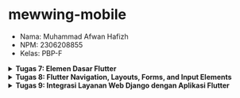 # mewwing-mobile

- Nama: Muhammad Afwan Hafizh
- NPM: 2306208855
- Kelas: PBP-F

<details>
  <summary><b>Tugas 7: Elemen Dasar Flutter</b></summary>

1. **Jelaskan apa yang dimaksud dengan stateless widget dan stateful widget, dan jelaskan perbedaan dari keduanya.**

   Stateless Widget adalah widget yang sifatnya statis atau tidak dapat berubah setelah dibuat (immutable). Widget ini tidak memiliki state internal yang dapat dimodifikasi selama masa hidupnya. Artinya, setelah widget ini dirender, tampilan dan propertinya akan tetap sama sampai widget tersebut dihapus atau diganti. Stateless Widget cocok digunakan untuk UI yang tidak memerlukan perubahan data secara dinamis, seperti teks statis, ikon, atau tampilan yang hanya menampilkan data tanpa interaksi pengguna.
   Sementara itu, Stateful Widget adalah widget yang bersifat dinamis dan dapat berubah (mutable). Widget ini memiliki state internal yang dapat dimodifikasi menggunakan setState(), yang akan memicu proses rebuild widget ketika terjadi perubahan state. Stateful Widget sangat berguna untuk membangun UI yang interaktif dan memerlukan perubahan data secara real-time, seperti form input, counter, atau tampilan yang perlu diperbarui berdasarkan interaksi pengguna atau perubahan data dari backend.

2. **Sebutkan widget apa saja yang kamu gunakan pada proyek ini dan jelaskan fungsinya.**

   - MyApp (StatelessWidget) = Widget utama yang menginisialisasi aplikasi dan mengatur tema serta konfigurasi dasar.
   - MyHomePage (StatefulWidget) = Halaman utama aplikasi yang dapat berubah state-nya; Menampilkan daftar produk dan kategori; Memiliki bottom navigation bar
   - _MyHomePageState (State) = Mengatur state dari MyHomePage; Mengelola _selectedIndex untuk bottom navigation; Membangun UI utama aplikasi
   - Product (Class) = Class untuk menyimpan data produk; Berisi properti name, price, category, dan image
   - ProductCard (StatelessWidget) = Widget untuk menampilkan card produk; Menampilkan gambar, kategori, nama, dan harga produk
   - _buildCategoryCard (Widget Method) = Method yang menghasilkan widget card kategori; Menampilkan icon dan nama kategori; Digunakan dalam MyHomePage untuk membuat kategori cards
   
3. **Apa fungsi dari setState()? Jelaskan variabel apa saja yang dapat terdampak dengan fungsi tersebut.**

   Fungsi setState() digunakan untuk memberitahu framework Flutter bahwa ada perubahan state (data) dalam widget, sehingga Flutter akan melakukan rebuild pada widget tersebut untuk memperbarui tampilan UI sesuai dengan state yang baru. Variabel yang terdampak yaitu ```_selectedIndex```
    ```
    void _onItemTapped(int index) {
      setState(() {
        _selectedIndex = index;
      });
      ...
    }
    ```
    - Variabel ini berubah ketika user menekan item di bottom navigation bar
    - Perubahan nilai akan mengubah tampilan bottom navigation bar (item mana yang aktif)
    - Nilai awal: 0

4. **Jelaskan perbedaan antara const dengan final.**

   Penggunaan ```const``` dalam mengharuskan nilai diketahui pada saat compile time (sebelum program dijalankan) dan bersifat deeply immutable, yang berarti tidak dapat diubah hingga ke level terdalam. Nilai const menggunakan memory yang lebih efisien karena nilainya sudah fix saat compile. Contoh penggunaan const yaitu seperti mendefinisikan warna ```const Color(0xFF2C5F2D)```, durasi ```const Duration(seconds: 1)```, atau style const ```TextStyle(fontSize: 16)```.
   Sementara itu, final lebih fleksibel karena nilai dapat diinisialisasi saat runtime (ketika program dijalankan) meskipun setelah diinisialisasi nilai tidak dapat diubah (immutable). final juga dapat menampung objek yang mutable, artinya isi objek masih bisa dimodifikasi meski referensinya tidak bisa diubah. Contoh penggunaan final yaitu seperti mendefinisikan nama toko ```final String storeName = 'Mewwing E-Commerce'```, list produk ```final List<Product> products = [...]``` yang artinya isi list masih bisa dimodifikasi, atau produk final Product product yang bisa diisi dari constructor.

5. **Jelaskan bagaimana cara kamu mengimplementasikan checklist-checklist di atas.**
   
   - Membuat sebuah program Flutter baru dengan tema E-Commerce yang sesuai dengan tugas-tugas sebelumnya.
     
     1. Buka text editor pilihan, lalu buka terminal.
     2. Jalankan command berikut pada direktori pilihan.
        
        ```flutter create mewwing_mobile```
        
     3. Setelah menjalankan command tersebut, jalankan command
        
        ```flutter run```
        
     4. Apabila berhasil dijalankan, maka artinya pengembangan program flutter dapat dilakukan.

   - Membuat tiga tombol sederhana dengan ikon dan teks untuk:
     - Melihat daftar produk (Lihat Daftar Produk)       
     - Menambah produk (Tambah Produk)       
     - Logout (Logout)
       
     ```
     int _selectedIndex = 0;
     ```
     Menyimpan state index tombol yang aktif.
  
     ```
     bottomNavigationBar: BottomNavigationBar(
      type: BottomNavigationBarType.fixed,
      items: List.generate(3, (index) {
        IconData icon;
        String label;
        
        switch (index) {
          case 0:                            // Implementasi tombol Lihat Daftar Produk
            icon = Icons.shop;
            label = 'Lihat Daftar Produk';
            break;
          case 1:                            // Implementasi tombol Tambah Produk
            icon = Icons.add_shopping_cart;  
            label = 'Tambah Produk';
            break;
          case 2:                            // Implementasi tombol Logout
            icon = Icons.logout;
            label = 'Logout';
            break;
          default:
            icon = Icons.error;
            label = 'Error';
        }
        
        return BottomNavigationBarItem(
          icon: Icon(
            icon,
            color: _selectedIndex == index ? _itemColors[index] : Colors.grey,
          ),
          label: label,
        );
      }),
      currentIndex: _selectedIndex,
      selectedItemColor: _itemColors[_selectedIndex],
      unselectedItemColor: Colors.grey,
      onTap: _onItemTapped,
      )
     ```
     Pada code dari line ```icon: Icon(...``` hingga ```onTap: _onItemTapped,..``` berfungsi sebagai konfigurasi tampilan untuk setiap item dalam ```BottomNavigationBar```. Dengan operator ternary ```(_selectedIndex == index ? _itemColors[index] : Colors.grey)```, kode ini mengatur warna ikon berdasarkan status aktif/tidaknya item tersebut. Jika item sedang aktif (selectedIndex sama dengan index item), warna ikon akan mengambil dari ```array _itemColors``` sesuai indeksnya (hijau untuk Lihat Produk, kuning untuk Tambah Produk, merah untuk Logout), tetapi jika tidak aktif, warna akan menjadi abu-abu (Colors.grey). ```currentIndex``` digunakan untuk menandakan item mana yang sedang aktif, ```selectedItemColor``` menentukan warna teks saat item dipilih (menggunakan warna dari _itemColors), dan unselectedItemColor menentukan warna teks saat item tidak dipilih (abu-abu). Fungsi ```onTap: _onItemTapped``` akan dijalankan untuk menangani interaksi user.
       
    - Mengimplementasikan warna-warna yang berbeda untuk setiap tombol (Lihat Daftar Produk, Tambah Produk, dan Logout).
        ```
        final List<Color> _itemColors = [
          const Color(0xFF2C5F2D), 
          const Color(0xFFFFB200),
          Colors.red,           
        ];
  
        ...
  
        currentIndex: _selectedIndex,
        selectedItemColor: _itemColors[_selectedIndex],
        unselectedItemColor: Colors.grey,
  
        ...
        ```
       Definisikan warna pada setiap tombol ketika diklik. Jika item sedang aktif (selectedIndex sama dengan index item), warna ikon akan mengambil dari ```array _itemColors``` sesuai indeksnya (hijau untuk Lihat Produk, kuning untuk Tambah Produk, merah untuk Logout), tetapi jika tidak aktif, warna akan menjadi abu-abu (Colors.grey).

   - Memunculkan Snackbar dengan tulisan:
       - "Kamu telah menekan tombol Lihat Daftar Produk" ketika tombol Lihat Daftar Produk ditekan.
       - "Kamu telah menekan tombol Tambah Produk" ketika tombol Tambah Produk ditekan.
       - "Kamu telah menekan tombol Logout" ketika tombol Logout ditekan.

       ```
       void _onItemTapped(int index) {
        setState(() {
          _selectedIndex = index;
        });
      
        String message = "";
        switch (index) {
          case 0:        \\ Implementasi "Kamu telah menekan tombol Lihat Daftar Produk" ketika tombol Lihat Daftar Produk ditekan.
            message = "Kamu telah menekan tombol Lihat Daftar Produk!";
            break;
          case 1:        \\ Implementasi "Kamu telah menekan tombol Tambah Produk" ketika tombol Tambah Produk ditekan.
            message = "Kamu telah menekan tombol Tambah Produk!";
            break;
          case 2:        \\ Implementasi "Kamu telah menekan tombol Logout" ketika tombol Logout ditekan.
            message = "Kamu telah menekan tombol Logout!";
            break;
        }
        
        ScaffoldMessenger.of(context)
          ..hideCurrentSnackBar()
          ..showSnackBar(
            SnackBar(
              content: Text(message),
              duration: const Duration(seconds: 1),
              backgroundColor: _itemColors[index],
            ),
          );
      }
       ```
       Fungsi ini adalah method yang dipanggil ketika pengguna menekan salah satu item di ```BottomNavigationBar```. Saat dipanggil, fungsi ini menerima parameter index yang menunjukkan posisi item yang ditekan (0 untuk Lihat Daftar Produk, 1 untuk Tambah Produk, 2 untuk Logout). Pertama, fungsi menggunakan ```setState``` untuk memperbarui nilai ```_selectedIndex``` agar UI dapat diperbarui sesuai item yang dipilih. Kemudian, menggunakan struktur switch-case, fungsi menentukan pesan yang sesuai berdasarkan index item yang ditekan. Terakhir, fungsi menampilkan Snackbar (notifikasi pop-up di bagian bawah layar) menggunakan ```ScaffoldMessenger``` yang menampilkan pesan sesuai tombol yang ditekan, dengan durasi 1 detik dan warna latar belakang yang sesuai dengan warna item di ```_itemColors``` (hijau untuk Lihat Produk, kuning untuk Tambah Produk, merah untuk Logout).
    
</details>

<details>
  <summary><b>Tugas 8: Flutter Navigation, Layouts, Forms, and Input Elements</b></summary>

1. Apa kegunaan const di Flutter? Jelaskan apa keuntungan ketika menggunakan const pada kode Flutter. Kapan sebaiknya kita menggunakan const, dan kapan sebaiknya tidak digunakan?

   const digunakan untuk mendeklarasikan objek yang bersifat konstan dan tidak akan berubah selama runtime. Keuntungan utama dari menggunakan const adalah peningkatan performa, karena objek yang dideklarasikan dengan const hanya akan dibuat sekali dan disimpan dalam memori, menghindari pembuatan ulang objek yang sama berkali-kali. Ini sangat bermanfaat dalam aplikasi dengan banyak elemen yang identik, seperti widget yang tidak berubah. Selain itu, penggunaan const dapat meningkatkan kejelasan kode, karena menunjukkan bahwa nilai atau objek tersebut tidak akan berubah. Sebaiknya kita menggunakan const ketika kita tahu nilai atau objek tidak akan berubah setelah kompilasi, seperti pada widget statis atau nilai variabel yang tetap. Namun, hindari penggunaan const pada objek yang memerlukan perubahan nilai atau berhubungan dengan state dinamis, karena itu dapat menyebabkan kesalahan atau logika yang tidak diinginkan.

2. Jelaskan dan bandingkan penggunaan Column dan Row pada Flutter. Berikan contoh implementasi dari masing-masing layout widget ini!

   Column: Widget yang digunakan untuk menyusun elemen-elemen secara vertikal.
   Row: Widget yang digunakan untuk menyusun elemen-elemen secara horizontal.

   Perbandingan dari keduanya adalah column cocok untuk tata letak vertikal, seperti daftar/list panjang atau form, sedangkan row lebih cocok untuk tata letak horizontal, seperti menu navigasi/navbar.

   Contoh implementasi column:
   ```
   ...
   Column(
      children: <Widget>[
        Text('produk pertama'),
        Text('produk kedua'),
        ElevatedButton(
          onPressed: () {},
          child: Text(':v'),
        ),
      ],
    )
   ...
   ```
   Elemen-elemen Text dan ElevatedButton disusun secara vertikal di dalam Column.

   Contoh implementasi row:
   ```
   Row(
      mainAxisAlignment: MainAxisAlignment.spaceEvenly,
      children: <Widget>[
        Icon(Icons.home),
        Icon(Icons.search),
        Icon(Icons.settings),
      ],
    )
   ```
   Tiga ikon disusun secara horizontal di dalam Row dan diatur dengan jarak yang sama antar ikon menggunakan MainAxisAlignment.spaceEvenly.

3. Sebutkan apa saja elemen input yang kamu gunakan pada halaman form yang kamu buat pada tugas kali ini. Apakah terdapat elemen input Flutter lain yang tidak kamu gunakan pada tugas ini? Jelaskan!

   - Product Name (_nameController): Input teks untuk nama produk menggunakan widget ```TextFormField``` dengan ikon ```Icons.shopping_bag```.
   - Price (_amountController): Input teks untuk harga produk menggunakan widget ```TextFormField``` dengan ikon ```Icons.attach_money``` dan prefiks ```'Rp '```.
   - Description (_descriptionController): Input teks area untuk deskripsi produk menggunakan widget ```TextFormField``` dengan ikon ```Icons.description``` dan maksimal input 60 karakter.
   - Image URL (_imageURLController): Input teks untuk URL gambar produk menggunakan widget ```TextFormField``` dengan ikon ```Icons.image```.

   Implementasi elemen-elemen input tersebut sudah sesuai dengan requirement pada tugas individu kali ini. Jadi, sepertinya tidak ada elemen input flutter yang tidak diimplementasikan pada tugas kali ini.

4. Bagaimana cara kamu mengatur tema (theme) dalam aplikasi Flutter agar aplikasi yang dibuat konsisten? Apakah kamu mengimplementasikan tema pada aplikasi yang kamu buat?

   Kita dapat memanfaatkan tema (```theme```) yang dapat digunakan untuk mengatur tampilan visual secara konsisten di seluruh aplikasi, termasuk warna, font, tombol, dan elemen UI lainnya. Tema dapat diatur menggunakan ```ThemeData``` yang dikonfigurasi dalam widget ```MaterialApp``` atau ```CupertinoApp```.

   Pada ```main.dart```, saya mengimplementasikan warna tema untuk aplikasi ini. Berikut potongan codenya:
   ```
   ...
   theme: ThemeData(
      colorScheme: ColorScheme.fromSeed(
        seedColor: const Color(0xFF2C5F2D), 
        secondary: const Color(0xFFFFB200), 
      ),
      useMaterial3: true,
   ),
   ...
   ```
   Pada ```MaterialApp```, ada properti ```theme``` yang menggunakan objek ```ThemeData```. Tema ini diatur dengan menggunakan ```ColorScheme.fromSeed()```, yang menetapkan warna utama dan sekunder untuk aplikasi.

5. Bagaimana cara kamu menangani navigasi dalam aplikasi dengan banyak halaman pada Flutter?

   Navigasi dalam Flutter bisa dilakukan dengan berbagai cara, contohnya seperti implementasi yang saya lakukan pada ```BottomNavigationBar``` untuk berpindah antar halaman utama seperti ```Home```, ```Add Product```, dan ```Profile```. Pada Flutter, navigasi antar halaman dapat menggunakan ```Navigator.push``` untuk membuka halaman baru di atas halaman yang aktif, atau ```Navigator.pushReplacement``` untuk mengganti halaman saat ini tanpa menyimpan halaman sebelumnya di tumpukan navigasi. Selain itu, cara yang lain adalah dapat menggunakan ```routes``` di dalam ```MaterialApp``` dalam mengelola rute yang lebih kompleks. Dengan mendefinisikan ```named routes```, setiap halaman dapat dipanggil secara langsung tanpa harus membuat instance baru.

6. Implementasi checklist

   A. Membuat minimal satu halaman baru pada aplikasi, yaitu halaman formulir tambah item baru dengan ketentuan sebagai berikut:
   
     - Memakai minimal tiga elemen input, yaitu name, amount, description. Tambahkan elemen input sesuai dengan model pada aplikasi tugas Django yang telah kamu buat.

       Pada page form ```add_product.dart```, terdapat implementasi 3 elemen input, yaitu Product Name, Price, dan Description. Setiap elemen diwakili oleh ```TextFormField``` dan diatur sesuai tipe data masing-masing. Setiap ```TextFormField``` dikontrol oleh ```TextEditingController```, seperti ```_nameController``` untuk Product Name, ```_amountController``` untuk Price, dan ```_descriptionController``` untuk Description.

       ```
       ...
       _buildFormField(
          controller: _nameController,
          label: 'Product Name',
          icon: Icons.shopping_bag,
          validator: (value) {
            if (value == null || value.isEmpty) {
              return 'Please enter a product name';
            }
            return null;
          },
        ),
       ...
       ```
       ```
       ...
       _buildFormField(
          controller: _amountController,
          label: 'Price',
          icon: Icons.attach_money,
          keyboardType: TextInputType.number,
          prefixText: 'Rp ',
          validator: (value) {
            if (value == null || value.isEmpty) {
              return 'Please enter a price';
            }
            if (double.tryParse(value) == null) {
              return 'Please enter a valid number';
            }
            return null;
          },
        ),
       ...
       ```
       ```
       ...
       _buildFormField(
          controller: _descriptionController,
          label: 'Description',
          icon: Icons.description,
          maxLines: 4,
          validator: (value) {
            if (value == null || value.isEmpty) {
              return 'Please enter a description';
            }
            return null;
          },
        ),
       ...
       ```
       
     - Memiliki sebuah tombol Save.
       
       Tombol ```Save Product``` ditempatkan di bagian bawah form. Tombol ini dikontrol oleh status ```_isLoading``` yang mengatur apakah tombol tersebut aktif atau tidak, dan juga mengubah teks menjadi ```Saving...``` saat data sedang diproses.
  
       ```screens/add_product.dart```
       ```
       ...
       ElevatedButton(
          onPressed: _isLoading ? null : _saveProduct,
          style: ElevatedButton.styleFrom(
            backgroundColor: const Color(0xFF2C5F2D),
            foregroundColor: Colors.white,
            padding: const EdgeInsets.symmetric(vertical: 16),
            shape: RoundedRectangleBorder(
              borderRadius: BorderRadius.circular(8),
            ),
          ),
          child: Text(
            _isLoading ? 'Saving...' : 'Save Product',
            style: const TextStyle(
              fontSize: 16,
              fontWeight: FontWeight.bold,
            ),
          ),
        ),
       ...
       ```
       
     - Setiap elemen input di formulir juga harus divalidasi dengan ketentuan sebagai berikut:
       - Setiap elemen input tidak boleh kosong.
       - Setiap elemen input harus berisi data dengan tipe data atribut modelnya.

         Setiap elemen input menggunakan validator untuk memastikan data yang dimasukkan sesuai ketentuan: tidak boleh kosong dan harus berisi tipe data yang sesuai. Jika input tidak memenuhi kriteria, maka pesan error akan ditampilkan.
         
         ```screens/add_product.dart```
         ```
         ...
         validator: (value) {
            if (value == null || value.isEmpty) {
              return 'Please enter a product name';
            }
            return null;
          },
         ...
         ```
         
         ```
         ...
         validator: (value) {
            if (value == null || value.isEmpty) {
              return 'Please enter a price';
            }
            if (double.tryParse(value) == null) {
              return 'Please enter a valid number';
            }
            return null;
          },
         ...
         ```
         
         ```
         ...
         validator: (value) {
            if (value == null || value.isEmpty) {
              return 'Please enter a description';
            }
            return null;
          },
         ...
         ```

   B. Mengarahkan pengguna ke halaman form tambah item baru ketika menekan tombol Tambah Item pada halaman utama.

      ```screens/menu.dart```
      ```
      ...
      bottomNavigationBar: BottomNavigationBar(
        type: BottomNavigationBarType.fixed,
        items: List.generate(3, (index) {
          IconData icon;
          String label;
          
          switch (index) {
            case 0:
              icon = Icons.home;
              label = 'Home';
              break;
            case 1:
              icon = Icons.add_shopping_cart;
              label = 'Add Product';
              break;
            case 2:
              icon = Icons.logout;
              label = 'Logout';
              break;
            default:
              icon = Icons.error;
              label = 'Error';
          }
          
          return BottomNavigationBarItem(
            icon: Icon(
              icon,
              color: _selectedIndex == index ? _itemColors[index] : Colors.grey,
            ),
            label: label,
          );
        }),
        currentIndex: _selectedIndex,
        selectedItemColor: _itemColors[_selectedIndex],
        unselectedItemColor: Colors.grey,
        onTap: (index) {
          switch (index) {
            case 0:
              break;
            case 1:
              Navigator.pushReplacement(
                context,
                MaterialPageRoute(builder: (context) => const AddProductScreen()),
              );
              break;
            case 2:
              break;
          }
        },
      ),
      ...
      ```

      Implementasi navigasi dilakukan ketika mengarahkan pengguna ke halaman form tambah item baru dilakukan melalui komponen ```BottomNavigationBar```. Ketika pengguna menekan item kedua pada navigation bar (yang diberi label ```"Add Product"``` dan ikon ```Icons.add_shopping_cart```), metode ```onTap``` pada ```BottomNavigationBar``` akan menangkap event ini. Selanjutnya, ```Navigator.pushReplacement``` akan dijalankan dengan ```MaterialPageRoute```, yang memuat widget ```AddProductScreen``` sebagai tujuan. Ini menyebabkan halaman baru (form tambah item) ditampilkan menggantikan halaman utama saat ini.

   C. Memunculkan data sesuai isi dari formulir yang diisi dalam sebuah pop-up setelah menekan tombol Save pada halaman formulir tambah item baru.

     ```screens/add_product.dart```
     ```
     ...
     Future<void> _saveProduct() async {
        if (_formKey.currentState!.validate()) {
          _formKey.currentState!.save();
          setState(() {
            _isLoading = true;
          });
          await Future.delayed(const Duration(seconds: 1));
          if (mounted) {
            setState(() {
              _isLoading = false;
            });
            final product = {
              'name': _nameController.text,
              'amount': double.parse(_amountController.text),
              'description': _descriptionController.text,
              'imageURL': _imageURLController.text,
            };
            showDialog(
              context: context,
              barrierDismissible: false,
              builder: (context) => ProductEntryDialog(product: product),
            );
          }
        }
      }
     ...
     ```
     Ketika pengguna menekan tombol Save pada halaman form add product, data yang dimasukkan dalam form akan muncul dalam sebuah dialog pop-up yang berisi detail produk yang baru disimpan. Metode ```_saveProduct()``` bertugas untuk memvalidasi dan menyimpan data dari formulir menggunakan```_formKey```, lalu menginisiasi dialog ```ProductEntryDialog``` yang menampilkan informasi produk sesuai input pada form.

    ```widgets/product_entry.dart```
    ```
    ...
    @override
    Widget build(BuildContext context) {
        final currencyFormatter = NumberFormat.currency(
          locale: 'id_ID',
          symbol: 'Rp ',
          decimalDigits: 0,
        );
        return AlertDialog(
          title: const Text('Product Saved Successfully!', style: TextStyle(...)),
          content: SingleChildScrollView(
            child: Column(
              children: [
                if (product['imageURL'] != null && product['imageURL'].isNotEmpty)
                  CachedNetworkImage(imageUrl: product['imageURL'], ...),
                _buildDetailItem('Product Name', product['name']),
                _buildDetailItem('Amount', currencyFormatter.format(product['amount'])),
                _buildDetailItem('Description', product['description']),
              ],
            ),
          ),
          actions: [
            ElevatedButton(
              onPressed: () {
                Navigator.of(context).pushAndRemoveUntil(
                  MaterialPageRoute(builder: (context) => const MyHomePage()),
                  (route) => false,
                );
              },
              child: const Text('Done', style: TextStyle(...)),
            ),
          ],
        );
    }
    ...
    ```
    Dialog pop-up ditampilkan menggunakan ```ProductEntryDialog```, yang menampilkan data produk seperti nama, jumlah, deskripsi, dan gambar. Class ```ProductEntryDialog``` menggunakan widget ```AlertDialog``` untuk menampilkan data ini, dengan komponen ```SingleChildScrollView``` di dalamnya untuk mengelola layout isi dialog. Jika URL gambar valid, maka ```CachedNetworkImage``` akan menampilkan gambar produk, sedangkan informasi lain seperti nama, jumlah, dan deskripsi produk ditampilkan dengan fungsi ```_buildDetailItem```.

   D. Membuat sebuah drawer pada aplikasi dengan ketentuan sebagai berikut:
      - Drawer minimal memiliki dua buah opsi, yaitu Halaman Utama dan Tambah Item.
      - Ketika memiih opsi Halaman Utama, maka aplikasi akan mengarahkan pengguna ke halaman utama.
      - Ketika memiih opsi Tambah Item, maka aplikasi akan mengarahkan pengguna ke halaman form tambah item baru.

      ```
      ...
      ListTile(
        leading: const Icon(
          Icons.home_outlined,
          color: Color(0xFF2C5F2D),
        ),
        title: const Text(
          'Home',
          style: TextStyle(
            fontSize: 16,
            color: Color(0xFF2C5F2D),
          ),
        ),
        onTap: () {
          Navigator.pushReplacement(
            context,
            MaterialPageRoute(
              builder: (context) => const MyHomePage(),
            ),
          );
        },
      ),
      ListTile(
        leading: const Icon(
          Icons.add_shopping_cart,
          color: Color(0xFF2C5F2D),
        ),
        title: const Text(
          'Add Product',
          style: TextStyle(
            fontSize: 16,
            color: Color(0xFF2C5F2D),
          ),
        ),
        onTap: () {
          Navigator.pushReplacement(
            context,
            MaterialPageRoute(
              builder: (context) => const AddProductScreen(),
            ),
          );
        },
      ),
      ...
      ```
      Komponen ```Drawer``` dibuat dengan daftar opsi yang ditampilkan sebagai ```ListView``` agar pengguna dapat memilih opsi yang diinginkan. Drawer minimal memiliki dua opsi: ```"Home"``` untuk mengarahkan pengguna ke halaman utama dan ```"Add Product"``` untuk mengarahkan ke halaman form add product. Setiap opsi menggunakan ```ListTile``` dengan ikon dan teks untuk memperjelas fungsi masing-masing pilihan, dan mengimplementasikan navigasi menggunakan ```Navigator.pushReplacement``` agar halaman yang sebelumnya terbuka ditutup saat halaman baru dibuka.
     
</details>

<details>
  <summary><b>Tugas 9: Integrasi Layanan Web Django dengan Aplikasi Flutter</b></summary>

- Jelaskan mengapa kita perlu membuat model untuk melakukan pengambilan ataupun pengiriman data JSON? Apakah akan terjadi error jika kita tidak membuat model terlebih dahulu?

  Model diperlukan untuk mengonversi data JSON menjadi objek Dart yang dapat digunakan dalam aplikasi Flutter. Manfaat menggunakan model meliputi type safety, yang memastikan tipe data sesuai dan menghindari runtime errors; autocomplete, yang memudahkan pengembangan dengan saran kode; maintainability, sehingga kode lebih terstruktur dan mudah dipelihara; serta validasi data, yang memudahkan proses validasi data dari API. Tanpa model, kita masih dapat mengakses data JSON langsung sebagai Map, tetapi pendekatan ini berisiko karena tidak ada type checking, rentan terhadap runtime errors, dan membuat kode menjadi lebih sulit dibaca serta dipelihara.

- Jelaskan fungsi dari library http yang sudah kamu implementasikan pada tugas ini

  Library http digunakan untuk melakukan HTTP requests ke server, dengan fungsi utama seperti GET untuk mengambil data dari server, POST untuk mengirim data ke server, PUT untuk memperbarui data di server, dan DELETE untuk menghapus data di server. Dalam tugas kali, saya mengimplementasikan POST saat membuat atau menambahkan produk baru. Lalu, ada implementasi GET untuk mengambil data produk yang sebelumnya sudah saya input.

- Jelaskan fungsi dari CookieRequest dan jelaskan mengapa instance CookieRequest perlu untuk dibagikan ke semua komponen di aplikasi Flutter.

  CookieRequest berfungsi untuk menyimpan dan mengelola cookies sesi, melakukan HTTP requests dengan cookies, dan menjaga state autentikasi pengguna. Lalu, kenapa instance perlu dibagikean ke semua komponen aplikasi? Karena untuk memastikan konsistensi sesi di seluruh aplikasi, menghindari multiple login, menghemat resources dengan menggunakan satu instance bersama, serta memudahkan pengelolaan state autentikasi.

- Jelaskan mekanisme pengiriman data mulai dari input hingga dapat ditampilkan pada Flutter.

  Mekanisme pengiriman data dimulai dengan Input Data oleh user melalui widget seperti TextFormField yang terhubung ke TextEditingController. Setelah user memasukkan data, validasi dilakukan menggunakan formKey dan metode validate() untuk memastikan data sesuai dengan aturan yang ditentukan. Jika validasi berhasil, data dari controller dikonversi ke format JSON menggunakan struktur map (contoh: {'name': nameController.text}) dan dikirim ke server menggunakan HTTP Request dengan metode POST melalui library http.
  Di sisi server, data diproses, misalnya disimpan ke database atau digunakan untuk operasi tertentu, dan server mengembalikan Response, biasanya dalam format JSON, dengan status kode HTTP (contoh: 200 jika berhasil). Aplikasi Flutter kemudian mem-parsing response JSON untuk mendapatkan informasi yang dibutuhkan. Jika respons menunjukkan keberhasilan, UI diperbarui menggunakan setState untuk menampilkan data terbaru atau perubahan hasil dari pengiriman data tersebut.

- Jelaskan mekanisme autentikasi dari login, register, hingga logout. Mulai dari input data akun pada Flutter ke Django hingga selesainya proses autentikasi oleh Django dan tampilnya menu pada Flutter.
  
  Login
User memasukkan username dan password di Flutter, lalu data dikirim ke endpoint Django /login. Django memverifikasi kredensial, dan jika valid, Django membuat session token yang dikirim kembali ke Flutter. Flutter menyimpan token ini di CookieRequest, lalu UI diperbarui untuk menampilkan home screen.

  Register
User mengisi form registrasi di Flutter, dan data dikirim ke endpoint Django /register. Django memvalidasi data dan membuat user baru jika data valid. Setelah itu, Django mengirimkan respons sukses atau error ke Flutter, dan jika berhasil, user diarahkan ke halaman login.

  Logout
Ketika user menekan tombol logout, request dikirim ke endpoint Django /logout. Django menghapus sesi yang aktif, dan Flutter menghapus token dari CookieRequest, lalu user diarahkan kembali ke login screen.

- Memastikan deployment proyek tugas Django kamu telah berjalan dengan baik.
  (tidak dideploy, hanya dijalankan di local saja)
  
- Mengimplementasikan fitur registrasi akun pada proyek tugas Flutter.
  
- Membuat halaman login pada proyek tugas Flutter.
- Mengintegrasikan sistem autentikasi Django dengan proyek tugas Flutter.
- Membuat model kustom sesuai dengan proyek aplikasi Django.
- Membuat halaman yang berisi daftar semua item yang terdapat pada endpoint JSON di Django yang telah kamu deploy.
  - Tampilkan name, price, dan description dari masing-masing item pada halaman ini.
- Membuat halaman detail untuk setiap item yang terdapat pada halaman daftar Item.
  - Halaman ini dapat diakses dengan menekan salah satu item pada halaman daftar Item.
  - Tampilkan seluruh atribut pada model item kamu pada halaman ini.
  - Tambahkan tombol untuk kembali ke halaman daftar item. 
- Melakukan filter pada halaman daftar item dengan hanya menampilkan item yang terasosiasi dengan pengguna yang login.
</details>
